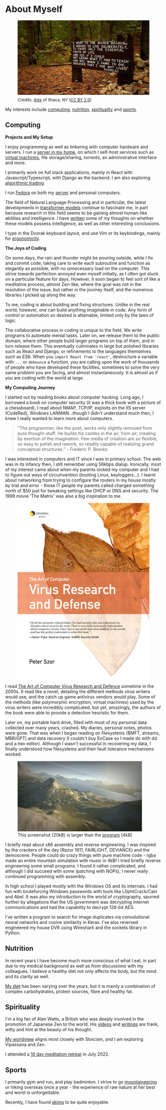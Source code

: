 # About Myself

<figure>
  <img src="/static/images/thoreau-quote.jpg" alt="Henry David Thoreau" loading="lazy"/>
  <figcaption style="font-size: small;margin-top: 5px">Credits: <a href="https://www.flickr.com/people/23094783@N03">Alex</a> of Ithaca, NY (<a href="https://creativecommons.org/licenses/by/2.0/">CC BY 2.0</a>)</figcaption>
</figure>

My interests include [computing](#computing), [nutrition](#nutrition), [spirituality](#spirituality) and [sports](#sports).

## Computing

**Projects and My Setup**

I enjoy programming as well as tinkering with computer hardware and servers. I run a [server in my home][server], on which I self-host services such as [virtual machines][vm], file storage/sharing, torrents, an administrative interface and more.

I primarily work on full stack applications, mainly in React with Javascript/Typescript, with Django as the backend. I am also exploring [algorithmic trading][ibkr-docker].

I run [Fedora][fedora] on both my [server][server] and personal computers.

The field of Natural Language Processing and in particular, the latest developments in [transformer models][huggingface-models] continue to fascinate me, in part because research in this field seems to be gaining almost human-like abilities and intelligence. I have [written][language-models] some of my thoughts on whether these models possess intelligence, as well as other interesting conclusions.

I type in the Dvorak keyboard layout, and use Vim or its keybindings, mainly for [ergonomicity][ergonomics].

**The Joys of Coding**

On some days, the rain and thunder might be pouring outside, while I fix and commit code, taking care to write each subroutine and function as elegantly as possible, with no unnecessary load on the computer. This strive towards perfection annoyed even myself initially, as I often got stuck on a particular feature for days. However, it soon began to feel sort of like a meditative process, almost Zen-like, where the goal was not in the resolution of the issue, but rather in the journey itself, and the numerous libraries I picked up along the way.

To me, coding is about building and fixing structures. Unlike in the real world, however, one can build anything imaginable in code. Any form of control or automation so desired is attainable, limited only by the laws of logic.

The collaborative process in coding is unique to the field. We write programs to automate menial tasks. Later on, we release them to the public domain, where other people build larger programs on top of them, and in turn release them. This eventually culminates in large but polished libraries such as React and Django, or refinements to the languages themselves such as ES6. When you `import React from 'react'`, destructure a variable with `...` or `debounce` a function, you are calling upon the work of thousands of people who have developed these facilities, sometimes to solve the very same problem you are facing, and almost instantaneously. It is almost as if you are coding with the world at large.

**My Computing Journey**

I started out by reading books about computer hacking. Long ago, I borrowed a book on computer security (it was a thick book with a picture of a chessboard). I read about NMAP, TCP/IP, exploits on the IIS server (CodeRed), Windows LANMAN...though I didn't understand much then, I knew I really wanted to learn more about computers.

> "The programmer, like the poet, works only slightly removed from pure thought-stuff. He builds his castles in the air, from air, creating by exertion of the imagination. Few media of creation are so flexible, so easy to polish and rework, so readily capable of realizing grand conceptual structures." - Frederic P. Brooks

I was interested in computers and IT since I was in primary school. The web was in its infancy then; I still remember using 56kbps dialup. Ironically, most of my interest came about when my parents locked my computer and I had to figure out ways of circumvention (booting Linux, keyloggers...). I learnt about networking from trying to configure the routers in my house mostly by trial and error - those IT people my parents called charged something north of $50 just for tweaking settings like DHCP or DNS and security. The 1999 movie 'The Matrix' was also a big inspiration to me.

<figure>
  <img src="/static/images/art-computer-virus-research-defence.jpg" alt="The Art of Computer Virus Research and Defence" loading="lazy"/>
</figure>

I read [The Art of Computer Virus Research and Defence](https://www.goodreads.com/book/show/746747.The_Art_of_Computer_Virus_Research_and_Defense) sometime in the 2000s. It read like a novel, detailing the different methods virus writers would use, and the catch up game antivirus vendors would play. Some of the methods (like polymorphic encryption, virtual machines) used by the virus writers were incredibly complicated, but yet, amazingly, the authors of the book were able to provide a detection heuristic for them.

Later on, my portable hard drive, filled with most of my personal data collected over many years, crashed. My diaries, personal notes, photos were gone. That was when I began reading on filesystems ($MFT, streams, MBR/GPT) and data recovery (I couldn't buy EnCase so I made do with dd and a hex editor). Although I wasn't successful in recovering my data, I finally understood how filesystems and their fault tolerance mechanisms worked.

<figure>
  <img src="/static/images/elevated.jpg" alt="Elevated by rgba" loading="lazy"/>
  <figcaption>This screenshot (20kB) is larger than the <a href="https://www.youtube.com/watch?v=jB0vBmiTr6o">program</a> (4kB)</figcaption>
</figure>

I briefly read about x86 assembly and reverse engineering. I was inspired by the crackers of the day (Razor 1911, FAiRLiGHT, DEViANCE) and the demoscene. People could do crazy things with pure machine code - rgba made an entire mountain simulation with music in 4kB! I tried briefly reverse engineering some small programs. I found it rather complicated, and although I did succeed with some (patching with NOPs), I never really continued programming with assembly.

In high school I played mostly with the Windows OS and its internals. I had fun with bruteforcing Windows passwords with tools like L0phtCrack/Cain and Abel. It was also my introduction to the world of cryptography, spurred further by allegations that the US government was decrypting internet communications and had the capability to decrypt 128-bit AES.

I've written a program to search for image duplicates via convolutional neural networks and cosine similarity in Keras. I've also reversed engineered my house DVR using Wireshark and the sockets library in Python.

## Nutrition

In recent years I have become much more conscious of what I eat, in part due to my medical background as well as from discussions with my colleagues. I believe a healthy diet not only affects the body, but the mind and its clarity as well.

[My diet][my-diet] has been varying over the years, but it is mainly a combination of complex carbohydrates, protein sources, fibre and healthy fat.

## Spirituality

I'm a big fan of Alan Watts, a British who was deeply involved in the promotion of Japanese Zen to the world. His [videos](https://www.youtube.com/watch?v=khOaAHK7efc) and [writings](https://www.goodreads.com/book/show/514210.The_Way_of_Zen) are frank, witty and hint at the beauty of his thought.

[My worldview](blog/posts/2022-03-03-determinism-and-stoicism.md) aligns most closely with Stoicism, and I am exploring Vipassana and Zen.

I attended a [10 day meditation retreat][meditation-retreat] in July 2022.

## Sports

I primarily gym and run, and play badminton. I strive to go [mountaineering](mountaineering.md) or hiking overseas once a year - the experience of raw nature at her best and worst is unforgettable.

Recently, I have found [skiing][skiing] to be quite enjoyable.

[server]: blog/posts/2022-05-22-my-self-hosting-journey.md
[vm]: blog/posts/2022-07-10-win11-vm-gpu-passthrough.md
[fedora]: https://getfedora.org/
[language-models]: blog/posts/2022-03-30-artificial-intelligence-language-models.md
[huggingface-models]: https://huggingface.co/models
[ergonomics]: blog/posts/2022-02-27-my-computing-philosophy.md#ergonomicity
[my-diet]: daily-routine.md#diet
[meditation-retreat]: blog/posts/2022-08-05-vipassana-meditation-retreat.md
[skiing]: blog/posts/2021-12-25-skiing-switzerland.md
[ibkr-docker]: https://github.com/extrange/ibkr-docker
